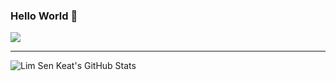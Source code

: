 ### Hello World 👋
![](https://visitor-badge.glitch.me/badge?page_id=github.com/limsenkeat)
***
 ![Lim Sen Keat's GitHub Stats](https://github-readme-stats.vercel.app/api?username=limsenkeat&hide=["stars"]&theme=dark&show_icons=true)



<!--
**limsenkeat/limsenkeat** is a ✨ _special_ ✨ repository because its `README.md` (this file) appears on your GitHub profile.

Here are some ideas to get you started:

- 🔭 I’m currently working on ...
- 🌱 I’m currently learning ...
- 👯 I’m looking to collaborate on ...
- 🤔 I’m looking for help with ...
- 💬 Ask me about ...
- 📫 How to reach me: ...
- 😄 Pronouns: ...
- ⚡ Fun fact: ...
-->
